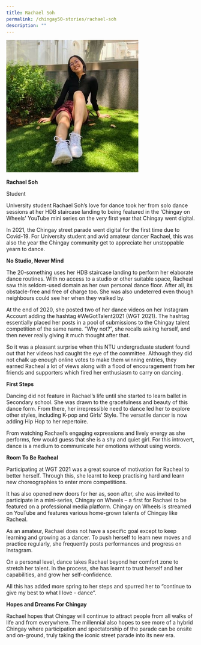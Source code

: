 ```yaml
---
title: Rachael Soh
permalink: /chingay50-stories/rachael-soh
description: ""
---
```

![](/images/Chingay50%20Stories/rachael-soh-50storiesimage.jpg)

**Rachael Soh**

Student

University student Rachael Soh’s love for dance took her from solo dance sessions at her HDB staircase landing to being featured in the ‘Chingay on Wheels' YouTube mini series on the very first year that Chingay went digital.

In 2021, the Chingay street parade went digital for the first time due to Covid-19. For University student and avid amateur dancer Rachael, this was also the year the Chingay community get to appreciate her unstoppable yearn to dance.

**No Studio, Never Mind**

The 20-something uses her HDB staircase landing to perform her elaborate dance routines. With no access to a studio or other suitable space, Racheal saw this seldom-used domain as her own personal dance floor. After all, its obstacle-free and free of charge too. She was also undeterred even though neighbours could see her when they walked by.

At the end of 2020, she posted two of her dance videos on her Instagram Account adding the hashtag #WeGotTalent2021 (WGT 2021). The hashtag essentially placed her posts in a pool of submissions to the Chingay talent competition of the same name. “Why not?”, she recalls asking herself, and then never really giving it much thought after that.

So it was a pleasant surprise when this NTU undergraduate student found out that her videos had caught the eye of the committee. Although they did not chalk up enough online votes to make them winning entries, they earned Racheal a lot of views along with a flood of encouragement from her friends and supporters which fired her enthusiasm to carry on dancing.  

**First Steps**

Dancing did not feature in Rachael’s life until she started to learn ballet in Secondary school. She was drawn to the gracefulness and beauty of this dance form. From there, her irrepressible need to dance led her to explore other styles, including K-pop and Girls’ Style. The versatile dancer is now adding Hip Hop to her repertoire.

From watching Rachael’s engaging expressions and lively energy as she performs, few would guess that she is a shy and quiet girl. For this introvert, dance is a medium to communicate her emotions without using words. 

**Room To Be Racheal**

Participating at WGT 2021 was a great source of motivation for Racheal to better herself. Through this, she learnt to keep practising hard and learn new choreographies to enter more competitions.

It has also opened new doors for her as, soon after, she was invited to participate in a mini-series, Chingay on Wheels – a first for Rachael to be featured on a professional media platform. Chingay on Wheels is streamed on YouTube and features various home-grown talents of Chingay like Racheal.

As an amateur, Rachael does not have a specific goal except to keep learning and growing as a dancer. To push herself to learn new moves and practice regularly, she frequently posts performances and progress on Instagram.

On a personal level, dance takes Rachael beyond her comfort zone to stretch her talent. In the process, she has learnt to trust herself and her capabilities, and grow her self-confidence.

All this has added more spring to her steps and spurred her to “continue to give my best to what I love - dance”.

**Hopes and Dreams For Chingay**

Rachael hopes that Chingay will continue to attract people from all walks of life and from everywhere. The millennial also hopes to see more of a hybrid Chingay where participation and spectatorship of the parade can be onsite and on-ground, truly taking the iconic street parade into its new era.